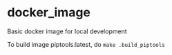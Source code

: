 # docker_image
Basic docker image for local development

To build image piptools:latest, do `make .build_piptools`
